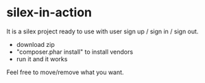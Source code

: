 silex-in-action
===============

It is a silex project ready to use with user sign up / sign in / sign out.

- download zip
- "composer.phar install" to install vendors
- run it and it works

Feel free to move/remove what you want.